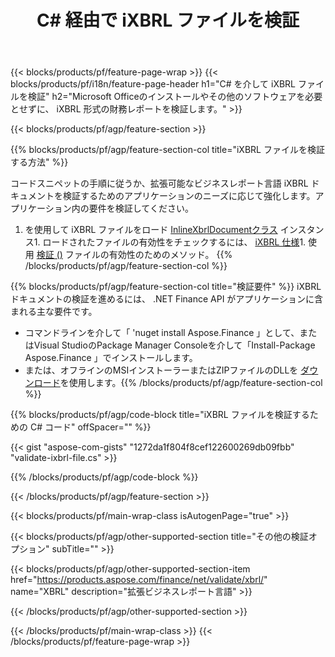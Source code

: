 ﻿---
title: C# 経由で iXBRL ファイルを検証
description: iXBRL ファイル検証用のサンプルコード。 API サンプルコードを使用して、 .NET ベースのアプリケーション内のバッチ iXBRL ファイルを検証します。 
url: /ja/net/validate/ixbrl/
family: finance
platformtag: net
feature: validate
informat: iXBRL
outformat: 
otherformats: 
---
{{< blocks/products/pf/feature-page-wrap >}}
{{< blocks/products/pf/i18n/feature-page-header h1="C# を介して iXBRL ファイルを検証" h2="Microsoft Officeのインストールやその他のソフトウェアを必要とせずに、 iXBRL 形式の財務レポートを検証します。" >}}

{{< blocks/products/pf/agp/feature-section >}}

{{% blocks/products/pf/agp/feature-section-col title="iXBRL ファイルを検証する方法" %}}

コードスニペットの手順に従うか、拡張可能なビジネスレポート言語 iXBRL ドキュメントを検証するためのアプリケーションのニーズに応じて強化します。アプリケーション内の要件を検証してください。

1. を使用して iXBRL ファイルをロード [InlineXbrlDocumentクラス](https://apireference.aspose.com/finance/net/aspose.finance.xbrl.inline/inlinexbrldocument) インスタンス1. ロードされたファイルの有効性をチェックするには、 [iXBRL 仕様](http://www.xbrl.org/specification/inlinexbrl-part1/rec-2013-11-18/inlinexbrl-part1-rec-2013-11-18.html)1. 使用 [検証 ()](https://apireference.aspose.com/finance/net/aspose.finance.xbrl.inline/inlinexbrldocument/methods/validate) ファイルの有効性のためのメソッド。
{{% /blocks/products/pf/agp/feature-section-col %}}

{{% blocks/products/pf/agp/feature-section-col title="検証要件" %}}
iXBRL ドキュメントの検証を進めるには、 .NET Finance API がアプリケーションに含まれる主な要件です。 
- コマンドラインを介して「 'nuget install Aspose.Finance 」として、またはVisual StudioのPackage Manager Consoleを介して「Install-Package Aspose.Finance 」でインストールします。
- または、オフラインのMSIインストーラーまたはZIPファイルのDLLを [ダウンロード](https://downloads.aspose.com/finance/net)を使用します。{{% /blocks/products/pf/agp/feature-section-col %}}

{{% blocks/products/pf/agp/code-block title="iXBRL ファイルを検証するための C# コード" offSpacer="" %}}

{{< gist "aspose-com-gists" "1272da1f804f8cef122600269db09fbb" "validate-ixbrl-file.cs" >}}

{{% /blocks/products/pf/agp/code-block %}}

{{< /blocks/products/pf/agp/feature-section >}}

{{< blocks/products/pf/main-wrap-class isAutogenPage="true" >}}

{{< blocks/products/pf/agp/other-supported-section title="その他の検証オプション" subTitle="" >}}

{{< blocks/products/pf/agp/other-supported-section-item href="https://products.aspose.com/finance/net/validate/xbrl/" name="XBRL" description="拡張ビジネスレポート言語" >}}

{{< /blocks/products/pf/agp/other-supported-section >}}

{{< /blocks/products/pf/main-wrap-class >}}
{{< /blocks/products/pf/feature-page-wrap >}}